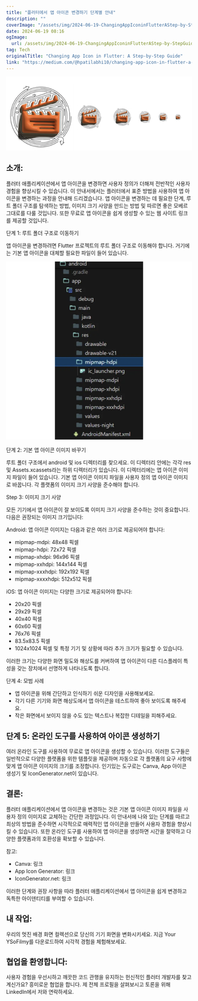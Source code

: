 ```yaml
---
title: "플러터에서 앱 아이콘 변경하기 단계별 안내"
description: ""
coverImage: "/assets/img/2024-06-19-ChangingAppIconinFlutterAStep-by-StepGuide_0.png"
date: 2024-06-19 08:16
ogImage: 
  url: /assets/img/2024-06-19-ChangingAppIconinFlutterAStep-by-StepGuide_0.png
tag: Tech
originalTitle: "Changing App Icon in Flutter: A Step-by-Step Guide"
link: "https://medium.com/@hpatilabhi10/changing-app-icon-in-flutter-a-step-by-step-guide-e2ba52c91e96"
---
```



<img src="/assets/img/2024-06-19-ChangingAppIconinFlutterAStep-by-StepGuide_0.png" />

## 소개:

플러터 애플리케이션에서 앱 아이콘을 변경하면 사용자 정의가 더해져 전반적인 사용자 경험을 향상시킬 수 있습니다. 이 안내서에서는 플러터에서 표준 방법을 사용하여 앱 아이콘을 변경하는 과정을 안내해 드리겠습니다. 앱 아이콘을 변경하는 데 필요한 단계, 루트 폴더 구조를 탐색하는 방법, 이미지 크기 사양을 만드는 방법 및 따르면 좋은 모베르 그대로를 다룰 것입니다. 또한 무료로 앱 아이콘을 쉽게 생성할 수 있는 웹 사이트 링크를 제공할 것입니다.

단계 1: 루트 폴더 구조로 이동하기

<div class="content-ad"></div>

앱 아이콘을 변경하려면 Flutter 프로젝트의 루트 폴더 구조로 이동해야 합니다. 거기에는 기본 앱 아이콘을 대체할 필요한 파일이 들어 있습니다.

![앱 아이콘 변경 이미지](/assets/img/2024-06-19-ChangingAppIconinFlutterAStep-by-StepGuide_1.png)

단계 2: 기본 앱 아이콘 이미지 바꾸기

루트 폴더 구조에서 android 및 ios 디렉터리를 찾으세요. 이 디렉터리 안에는 각각 res 및 Assets.xcassets라는 하위 디렉터리가 있습니다. 이 디렉터리에는 앱 아이콘 이미지 파일이 들어 있습니다. 기본 앱 아이콘 이미지 파일을 사용자 정의 앱 아이콘 이미지로 바꿉니다. 각 플랫폼의 이미지 크기 사양을 준수해야 합니다.

<div class="content-ad"></div>

Step 3: 이미지 크기 사양

모든 기기에서 앱 아이콘이 잘 보이도록 이미지 크기 사양을 준수하는 것이 중요합니다. 다음은 권장되는 이미지 크기입니다:

Android: 앱 아이콘 이미지는 다음과 같은 여러 크기로 제공되어야 합니다:

- mipmap-mdpi: 48x48 픽셀
- mipmap-hdpi: 72x72 픽셀
- mipmap-xhdpi: 96x96 픽셀
- mipmap-xxhdpi: 144x144 픽셀
- mipmap-xxxhdpi: 192x192 픽셀
- mipmap-xxxxhdpi: 512x512 픽셀

<div class="content-ad"></div>

iOS: 앱 아이콘 이미지는 다양한 크기로 제공되어야 합니다:

- 20x20 픽셀
- 29x29 픽셀
- 40x40 픽셀
- 60x60 픽셀
- 76x76 픽셀
- 83.5x83.5 픽셀
- 1024x1024 픽셀 및 특정 기기 및 상황에 따라 추가 크기가 필요할 수 있습니다.

이러한 크기는 다양한 화면 밀도와 해상도를 커버하여 앱 아이콘이 다른 디스플레이 특성을 갖는 장치에서 선명하게 나타나도록 합니다.

단계 4: 모범 사례

<div class="content-ad"></div>

- 앱 아이콘을 위해 간단하고 인식하기 쉬운 디자인을 사용해보세요.
- 각기 다른 기기와 화면 해상도에서 앱 아이콘을 테스트하여 좋아 보이도록 해주세요.
- 작은 화면에서 보이지 않을 수도 있는 텍스트나 복잡한 디테일을 피해주세요.

## 단계 5: 온라인 도구를 사용하여 아이콘 생성하기

여러 온라인 도구를 사용하여 무료로 앱 아이콘을 생성할 수 있습니다. 이러한 도구들은 일반적으로 다양한 플랫폼을 위한 템플릿을 제공하며 자동으로 각 플랫폼의 요구 사항에 맞게 앱 아이콘 이미지의 크기를 조정합니다. 인기있는 도구로는 Canva, App 아이콘 생성기 및 IconGenerator.net이 있습니다.

## 결론:

<div class="content-ad"></div>

플러터 애플리케이션에서 앱 아이콘을 변경하는 것은 기본 앱 아이콘 이미지 파일을 사용자 정의 이미지로 교체하는 간단한 과정입니다. 이 안내서에 나와 있는 단계를 따르고 최상의 방법을 준수하면 시각적으로 매력적인 앱 아이콘을 만들어 사용자 경험을 향상시킬 수 있습니다. 또한 온라인 도구를 사용하여 앱 아이콘을 생성하면 시간을 절약하고 다양한 플랫폼과의 호환성을 확보할 수 있습니다.

참고:

- Canva: 링크
- App Icon Generator: 링크
- IconGenerator.net: 링크

이러한 단계와 권장 사항을 따라 플러터 애플리케이션에서 앱 아이콘을 쉽게 변경하고 독특한 아이덴티티를 부여할 수 있습니다.

<div class="content-ad"></div>

## 내 작업:

우리의 멋진 배경 화면 컬렉션으로 당신의 기기 화면을 변화시키세요. 지금 Your YSoFilmy를 다운로드하여 시각적 경험을 체험해보세요.

## 협업을 환영합니다:

사용자 경험을 우선시하고 깨끗한 코드 관행을 유지하는 헌신적인 플러터 개발자를 찾고 계신가요? 흥미로운 협업을 합니다. 제 전체 프로필을 살펴보시고 토론을 위해 LinkedIn에서 저와 연락하세요.
